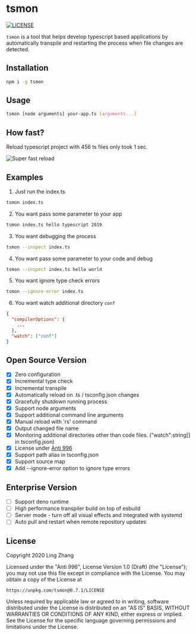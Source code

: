 # tsmon

[![LICENSE](https://img.shields.io/badge/license-Anti%20996-blue.svg)](https://unpkg.com/tsmon@0.7.1/LICENSE)

`tsmon` is a tool that helps develop typescript based applications by automatically transpile and restarting the process when file changes are detected.

## Installation

```bash
npm i -g tsmon
```

## Usage

```bash
tsmon [node arguments] your-app.ts [arguments...]
```

## How fast?

Reload typescript project with 456 ts files only took 1 sec.

![Super fast reload](https://raw.githubusercontent.com/agentframework/tsmon/master/reload-time.png)

## Examples

1. Just run the index.ts

  ```bash
  tsmon index.ts
  ```

2. You want pass some parameter to your app

  ```bash
  tsmon index.ts hello typescript 2019
  ```

3. You want debugging the process

  ```bash
  tsmon --inspect index.ts
  ```

4. You want pass some parameter to your code and debug

  ```bash
  tsmon --inspect index.ts hello world
  ```

5. You want ignore type check errors

  ```bash
  tsmon --ignore-error index.ts
  ```

6. You want watch additional directory `conf`

  ```json
  {
    "compilerOptions": {
      ...
    },
    "watch": ["conf"]
  }
  ```

## Open Source Version
- [x] Zero configuration
- [x] Incremental type check
- [x] Incremental transpile
- [x] Automatically reload on .ts / tsconfig.json changes
- [x] Gracefully shutdown running process
- [x] Support node arguments
- [x] Support additional command line arguments
- [x] Manual reload with 'rs' command
- [x] Output changed file name
- [x] Monitoring additional directories other than code files. ("watch":string[] in tsconfig.json)
- [x] License under [Anti 996](https://unpkg.com/tsmon@0.7.1/LICENSE)
- [x] Support path alias in tsconfig.json
- [x] Support source map
- [x] Add --ignore-error option to ignore type errors

## Enterprise Version
- [ ] Support deno runtime
- [ ] High performance transpiler build on top of esbuild
- [ ] Server mode - turn off all visual effects and integrated with systemd
- [ ] Auto pull and restart when remote repository updates

## License

Copyright 2020 Ling Zhang

Licensed under the "Anti 996", License Version 1.0 (Draft) (the "License");
you may not use this file except in compliance with the License.
You may obtain a copy of the License at

    https://unpkg.com/tsmon@0.7.1/LICENSE

Unless required by applicable law or agreed to in writing, software
distributed under the License is distributed on an "AS IS" BASIS,
WITHOUT WARRANTIES OR CONDITIONS OF ANY KIND, either express or implied.
See the License for the specific language governing permissions and
limitations under the License.
